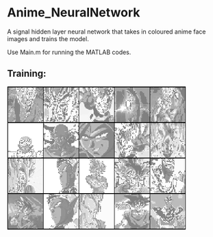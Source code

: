 # Anime_NeuralNetwork

A signal hidden layer neural network that takes in coloured anime face images and trains the model.

Use Main.m for running the MATLAB codes.

## Training:
![](Github_Image/Banner.PNG)

